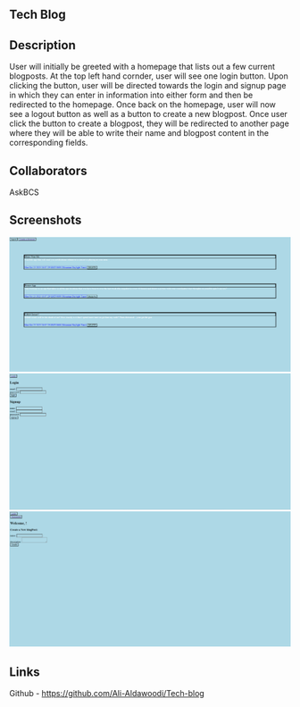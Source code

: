 ## Tech Blog

## Description
User will initially be greeted with a homepage that lists out a few current blogposts. At the top left hand cornder, user will see one login button. Upon clicking the button, user will be directed towards the login and signup page in which they can enter in information into either form and then be redirected to the homepage. Once back on the homepage, user will now see a logout button as well as a button to create a new blogpost. Once user click the button to create a blogpost, they will be redirected to another page where they will be able to write their name and blogpost content in the corresponding fields.

## Collaborators
AskBCS

## Screenshots
![Alt text](image.png)
![Alt text](image-1.png)
![Alt text](image-2.png)

## Links
Github - https://github.com/Ali-Aldawoodi/Tech-blog